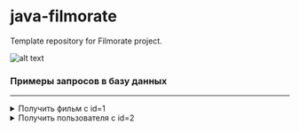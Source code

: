 # java-filmorate
Template repository for Filmorate project.

![alt text](resources/PUBLIC-Filmorate.png)

### Примеры запросов в базу данных

---

<details>
<summary>Получить фильм с id=1</summary>

```sql
    SELECT *
    FROM films
    WHERE film_id = 1;
```

</details>

<details>
<summary>Получить пользователя с id=2</summary>

```sql
    SELECT *
    FROM users
    WHERE user_id = 2;
```

</details>
